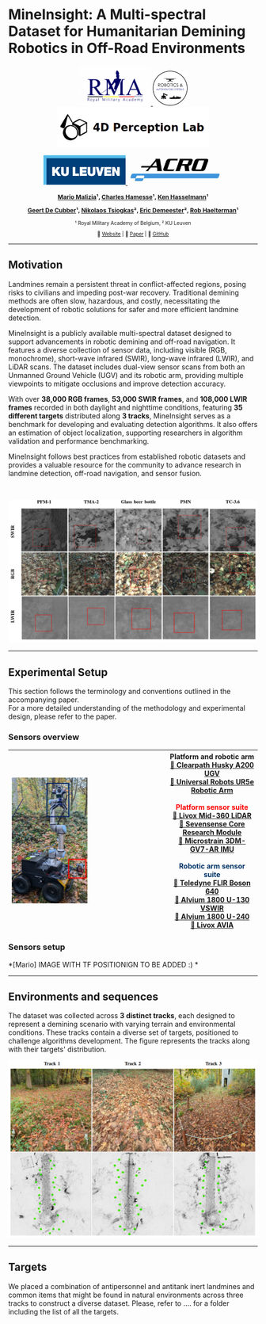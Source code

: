 # MineInsight: A Multi-spectral Dataset for Humanitarian Demining Robotics in Off-Road Environments

<p align="center">
  <a href="https://www.rma.ac.be/en">
    <img src="repo_images/rma_logo.png" alt="RMA_Logo" height="80">
  </a>
  <a href="https://mecatron.rma.ac.be/">
    <img src="repo_images/ras_lab_logo.png" alt="RAS_Logo" height="70">
  </a>
  <a href="https://rma-4dpl.github.io/">
    <img src="repo_images/4dpl_logo_2.jpeg" alt="4DPL_Logo" height="80">
  </a>
</p>
<p align="center">
  <a href="https://www.kuleuven.be/english/kuleuven/">
    <img src="repo_images/kul_logo.png" alt="KUL_Logo" height="60">
  </a>
  <a href="https://iiw.kuleuven.be/onderzoek/acro">
    <img src="repo_images/acro_logo.jpg" alt="ACRO_Logo" height="60">
  </a>
</p>
<p align="center" style="font-size:12px;">
  <b>
    <a href="https://scholar.google.com/citations?hl=en&user=3fDazuEAAAAJ">Mario Malizia</a>¹, 
    <a href="https://scholar.google.com/citations?hl=en&user=19a7OPUAAAAJ">Charles Hamesse</a>¹, 
    <a href="https://scholar.google.com/citations?hl=en&user=iyEhyh4AAAAJ">Ken Hasselmann</a>¹
  </b>
</p>
<p align="center" style="font-size:12px;">
  <b>
    <a href="https://scholar.google.com/citations?hl=en&user=wYXEEZ0AAAAJ">Geert De Cubber</a>¹, 
    <a href="https://scholar.google.com/citations?hl=en&user=3VTZcT4AAAAJ">Nikolaos Tsiogkas</a>², 
    <a href="https://scholar.google.com/citations?user=QKw1XxAAAAAJ&hl=en">Eric Demeester</a>², 
    <a href="https://scholar.google.com/citations?user=OQJ8ctsAAAAJ&hl=en">Rob Haelterman</a>¹
  </b>
</p>
<p align="center" style="font-size:10px;">
  ¹ Royal Military Academy of Belgium,  ² KU Leuven  
</p>
<p align="center" style="font-size:10px;">
  📄 <a href="https://your-dataset-site.com">Website</a> | 📜 <a href="https://arxiv.org/abs/xxxxx">Paper</a> | 📂 <a href="https://github.com/your-repo">GitHub</a>
</p>

---
## Motivation

Landmines remain a persistent threat in conflict-affected regions, posing risks to civilians and impeding post-war recovery. Traditional demining methods are often slow, hazardous, and costly, necessitating the development of robotic solutions for safer and more efficient landmine detection. 

MineInsight is a publicly available multi-spectral dataset designed to support advancements in robotic demining and off-road navigation. It features a diverse collection of sensor data, including visible (RGB, monochrome), short-wave infrared (SWIR), long-wave infrared (LWIR), and LiDAR scans. The dataset includes dual-view sensor scans from both an Unmanned Ground Vehicle (UGV) and its robotic arm, providing multiple viewpoints to mitigate occlusions and improve detection accuracy. 

With over <b>38,000 RGB frames</b>, <b>53,000 SWIR frames</b>, and <b>108,000 LWIR frames</b> recorded in both daylight and nighttime conditions, featuring <b>35 different targets</b> distributed along <b>3 tracks</b>, MineInsight serves as a benchmark for developing and evaluating detection algorithms. It also offers an estimation of object localization, supporting researchers in algorithm validation and performance benchmarking. 

MineInsight follows best practices from established robotic datasets and provides a valuable resource for the community to advance research in landmine detection, off-road navigation, and sensor fusion.


<!-- Line-breaker di pulizia tra il testo e l'immagine-->
<br> 
<!-- Line-breaker di pulizia tra il testo e l'immagine-->

<p align="center">
  <img src="repo_images/full_dataset_picture_with_names.png" alt="dataset_presentation_pic" >
</p>

---
## Experimental Setup
This section follows the terminology and conventions outlined in the accompanying paper.  
For a more detailed understanding of the methodology and experimental design, please refer to the paper.

### Sensors overview
| <img src="repo_images/experimental_setup.png" alt="Experimental Setup" align="left" width="50%"> | **Platform and robotic arm**  <br> [🔹 Clearpath Husky A200 UGV](https://clearpathrobotics.com/husky/)  <br> [🔹 Universal Robots UR5e Robotic Arm](https://www.universal-robots.com/products/ur5e/) <br><br> <span style="color:red;"><b>Platform sensor suite</b></span>  <br> [🔹 Livox Mid-360 LiDAR](https://www.livoxtech.com/mid-360)  <br> [🔹 Sevensense Core Research Module](https://github.com/sevensense-robotics/core_research_manual)  <br> [🔹 Microstrain 3DM-GV7-AR IMU](https://www.microstrain.com/inertial-sensors/3dm-gv7-ar)  <br><br> <span style="color:#003366;"><b>Robotic arm sensor suite</b></span>  <br> [🔹 Teledyne FLIR Boson 640](https://www.flir.com/products/boson/?model=20640A095&vertical=lwir&segment=oem)  <br> [🔹 Alvium 1800 U-130 VSWIR](https://www.alliedvision.com/en/products/alvium-configurator/alvium-1800-u/130-vswir/)  <br> [🔹 Alvium 1800 U-240](https://www.alliedvision.com/en/products/alvium-configurator/alvium-1800-u/240/)  <br> [🔹 Livox AVIA](https://www.livoxtech.com/avia) |
|:---------------------------------------------:|:----------------------------------------------:|
### Sensors setup

 *[Mario] IMAGE WITH TF POSITIONIGN TO BE ADDED :) *

---
## Environments and sequences
The dataset was collected across **3 distinct tracks**, each designed to represent a demining scenario with varying terrain and environmental conditions. 
These tracks contain a diverse set of targets, positioned to challenge algorithms development.
The figure represents the tracks along with their targets' distribution.

<p align="center">
  <img src="repo_images/tracks_with_targets.png" alt="dataset_tracks_presentation" >
</p>

---
## Targets
We placed a combination of antipersonnel and antitank inert landmines and common items that might be found in natural environments across three tracks to construct a diverse dataset.
Please, refer to .... for a folder including the list of all the targets.